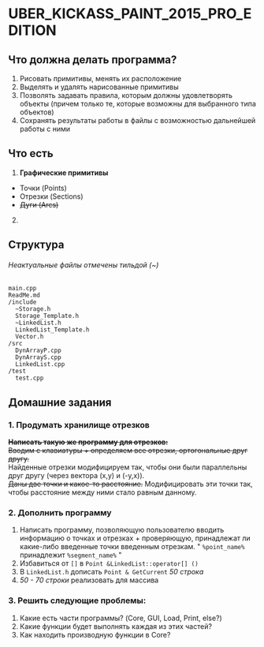 # UBER\_KICKASS\_PAINT\_2015\_PRO\_EDITION

## Что должна делать программа?
1. Рисовать примитивы, менять их расположение
2. Выделять и удалять нарисованные примитивы
3. Позволять задавать правила, которым должны удовлетворять объекты (причем только те, которые возможны для выбранного типа объектов)
4. Сохранять результаты работы в файлы с возможностью дальнейшей работы с ними

## Что есть

1. **Графические примитивы**
 + Точки   (Points)
 + Отрезки (Sections)
 + ~~Дуги    (Arcs)~~
2. 

## Структура
###### Неактуальные файлы отмечены тильдой (~)
    main.cpp  
    ReadMe.md
    /include  
      ~Storage.h  
      Storage_Template.h  
      ~LinkedList.h  
      LinkedList_Template.h  
      Vector.h  
    /src  
      DynArrayP.cpp  
      DynArrayS.cpp  
      LinkedList.cpp  
    /test  
      test.cpp
 
## Домашние задания

### 1. Продумать хранилище отрезков

   ~~**Написать такую же программу для отрезков:**~~  
   ~~Вводим с клавиатуры + определяем все отрезки, ортогональные друг другу.~~  
   Найденные отрезки модифицируем так, чтобы они были параллельны друг другу (через вектора (х,у) и (-у,х)).    
   ~~Даны две точки и какое-то расстояние.~~ Модифицировать эти точки так, чтобы расстояние между ними стало равным данному.  

### 2. Дополнить программу
   1. Написать программу, позволяющую пользователю вводить информацию о точках и отрезках + проверяющую, принадлежат ли какие-либо введенные точки введенным отрезкам. " `%point_name%` принадлежит `%segment_name%` "
   2. Избавиться от `[]` в `Point &LinkedList::operator[] ()`
   3. В `LinkedList.h` дописать `Point & GetCurrent` *50 строка*
   4. *50 - 70 строки* реализовать для массива 

### 3. Решить следующие проблемы:
1. Какие есть части программы? (Core, GUI, Load, Print, else?)
2. Какие функции будет выполнять каждая из этих частей?
3. Как находить производную функции в Core?

